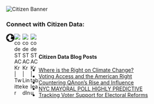 ![Citizen Banner](https://citizendata.com/wp-content/uploads/sites/14/2020/03/CD-logo.svg)

### Connect with Citizen Data:
[<img align="left" alt="codeSTACKr.com" width="22px" src="https://raw.githubusercontent.com/iconic/open-iconic/master/svg/globe.svg" />][website]
[<img align="left" alt="codeSTACKr | Twitter" width="22px" src="https://cdn.jsdelivr.net/npm/simple-icons@v3/icons/twitter.svg" />][twitter]
[<img align="left" alt="codeSTACKr | LinkedIn" width="22px" src="https://cdn.jsdelivr.net/npm/simple-icons@v3/icons/linkedin.svg" />][linkedin]
[<img align="left" alt="codeSTACKr | tableau" width="22px" src="https://cdn.jsdelivr.net/npm/simple-icons@v3/icons/tableau.svg" />][tableau]

</br>
</br>

#### Citizen Data Blog Posts
<!-- BLOG-POST-LIST:START -->
- [Where is the Right on Climate Change?](https://citizendata.com/news/where-is-the-right-on-climate-change/)
- [Voting Access and the American Right](https://citizendata.com/news/voting-access-and-the-american-right/)
- [Countering QAnon’s Rise and Influence](https://citizendata.com/news/the_prevalence_of_qanon_on_the_right/)
- [NYC MAYORAL POLL HIGHLY PREDICTIVE](https://citizendata.com/news/nyc-mayoral-poll-highly-predictive/)
- [Tracking Voter Support for Electoral Reforms](https://citizendata.com/news/tracking-voter-support-for-electoral-reforms/)
<!-- BLOG-POST-LIST:END -->

[website]: https://citizendata.com/
[twitter]: https://twitter.com/CitizenData
[linkedin]: https://www.linkedin.com/company/citizen-data
[tableau]: https://public.tableau.com/profile/kyle.redfield#!/vizhome/MailBallotRequestsandProjections/DynamicProjections
